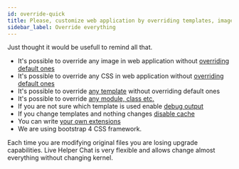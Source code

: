 ```yaml
---
id: override-quick
title: Please, customize web application by overriding templates, images, css.
sidebar_label: Override everything
---
```


Just thought it would be usefull to remind all that.

*   It's possible to override any image in web application without [overriding default ones](development/unbrand.md#how-to-change-logo)
*   It's possible to override any CSS in web application without [overriding default ones](development/unbrand.md)
*   It's possible to override [any template](extending/overriding-templates.md) without overriding default ones
*   It's possible to override [any module, class etc.](development/override-class.md)
*   If you are not sure which template is used enable [debug output](debug.md)
*   If you change templates and nothing changes [disable cache](debug.md#disabling-cache)
*   You can write [your own extensions](extending/writing-extension.md)
*   We are using bootstrap 4 CSS framework.

Each time you are modifying original files you are losing upgrade capabilities. Live Helper Chat is very flexible and allows change almost everything without changing kernel.